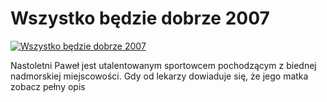 Wszystko będzie dobrze 2007 
=============
[![Wszystko będzie dobrze 2007 ](http://vidos.pl/images/player.gif)](http://vidos.pl/wszystko-bedzie-dobrze-2007)

 Nastoletni Paweł jest utalentowanym sportowcem pochodzącym z biednej nadmorskiej miejscowości. Gdy od lekarzy dowiaduje się, że jego matka zobacz pełny opis
